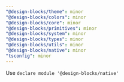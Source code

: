 ```yaml
---
"@design-blocks/theme": minor
"@design-blocks/colors": minor
"@design-blocks/core": minor
"@design-blocks/primitives": minor
"@design-blocks/system": minor
"@design-blocks/types": minor
"@design-blocks/utils": minor
"@design-blocks/native": minor
"tsconfig": minor
---
```


Use `declare module '@design-blocks/native'`
